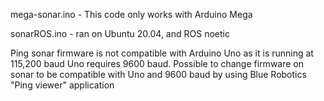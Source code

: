 mega-sonar.ino - This code only works with Arduino Mega


sonarROS.ino - ran on Ubuntu 20.04, and ROS noetic 

Ping sonar firmware is not compatible with Arduino Uno as it is running at 115,200 baud
Uno requires 9600 baud. 
Possible to change firmware on sonar to be compatible with Uno and 9600 baud by using Blue Robotics "Ping viewer" application
